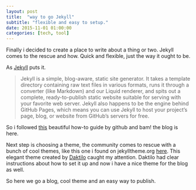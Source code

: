 ```yaml
---
layout: post
title:  "way to go Jekyll"
subtitle: "flexible and easy to setup."
date: 2015-11-01 01:00:00
categories: [tech, tool]
---
```


Finally i decided to create a place to write about a thing or two. Jekyll comes to the rescue and how. Quick and flexible, just the way it ought to be.

As [Jekyll](https://jekyllrb.com/docs/home/) puts it.

> Jekyll is a simple, blog-aware, static site generator. It takes a
> template directory containing raw text files in various formats, runs
> it through a converter (like Markdown) and our Liquid renderer, and
> spits out a complete, ready-to-publish static website suitable for
> serving with your favorite web server. Jekyll also happens to be the
> engine behind GitHub Pages, which means you can use Jekyll to host
> your project’s page, blog, or website from GitHub’s servers for free.

So i followed [this](https://pages.github.com) beautiful how-to guide by github and bam! the blog is here.

Next step is choosing a theme, the community comes to rescue with a bunch of cool themes, like this one i found on jekylltheme.org [here](http://jekyllthemes.org/themes/daktilo/).  This elegant theme created by [Daktilo](https://github.com/kronik3r/daktilo) caught my attention. Daktilo had clear instructions about how to set it up and now i have a nice theme for the blog as well.

So here we go a blog, cool theme and an easy way to publish.
